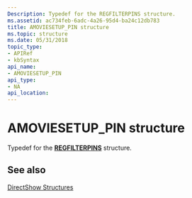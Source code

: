 ```yaml
---
Description: Typedef for the REGFILTERPINS structure.
ms.assetid: ac734feb-6adc-4a26-95d4-ba24c12db783
title: AMOVIESETUP_PIN structure
ms.topic: structure
ms.date: 05/31/2018
topic_type: 
- APIRef
- kbSyntax
api_name: 
- AMOVIESETUP_PIN
api_type: 
- NA
api_location: 
---
```


# AMOVIESETUP\_PIN structure

Typedef for the [**REGFILTERPINS**](/windows/desktop/api/strmif/ns-strmif-regfilterpins) structure.

## See also

<dl> <dt>

[DirectShow Structures](directshow-structures.md)
</dt> </dl>

 

 



